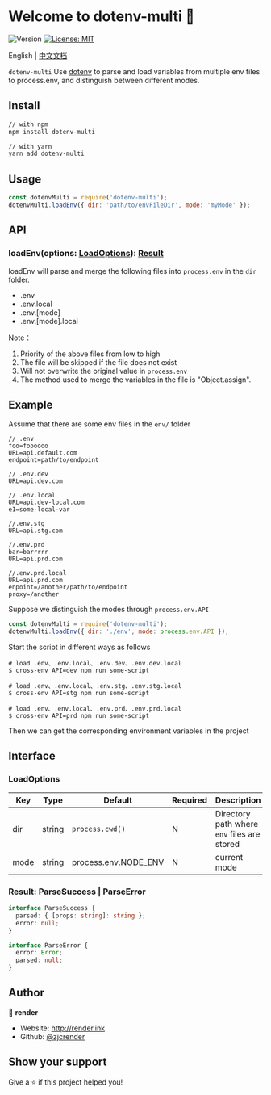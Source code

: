 # Welcome to dotenv-multi 👋
![Version](https://img.shields.io/badge/version-1.0.0-blue.svg?cacheSeconds=2592000)
[![License: MIT](https://img.shields.io/badge/License-MIT-yellow.svg)](#)

English | [中文文档](./README-zh.md)

`dotenv-multi` Use [dotenv](https://github.com/motdotla/dotenv) to parse and load variables from multiple env files to process.env, and distinguish between different modes.

## Install

```sh
// with npm
npm install dotenv-multi

// with yarn
yarn add dotenv-multi
```

## Usage
```javascript
const dotenvMulti = require('dotenv-multi');
dotenvMulti.loadEnv({ dir: 'path/to/envFileDir', mode: 'myMode' });
```

## API

### loadEnv(options: [LoadOptions](#LoadOptions)): [Result](#Result)
loadEnv will parse and merge the following files into `process.env` in the `dir` folder.
- .env
- .env.local
- .env.[mode]
- .env.[mode].local

Note：
1. Priority of the above files from low to high
2. The file will be skipped if the file does not exist
3. Will not overwrite the original value in `process.env`
4. The method used to merge the variables in the file is "Object.assign".

## Example
Assume that there are some env files in the `env/` folder
```
// .env
foo=foooooo
URL=api.default.com
endpoint=path/to/endpoint

// .env.dev
URL=api.dev.com

// .env.local
URL=api.dev-local.com
e1=some-local-var

//.env.stg
URL=api.stg.com

//.env.prd
bar=barrrrr
URL=api.prd.com

//.env.prd.local
URL=api.prd.com
enpoint=/another/path/to/endpoint
proxy=/another
```
  
Suppose we distinguish the modes through `process.env.API`
```javascript
const dotenvMulti = require('dotenv-multi');
dotenvMulti.loadEnv({ dir: './env', mode: process.env.API }); 
```
Start the script in different ways as follows
```shell script
# load .env、.env.local、.env.dev、.env.dev.local
$ cross-env API=dev npm run some-script

# load .env、.env.local、.env.stg、.env.stg.local
$ cross-env API=stg npm run some-script

# load .env、.env.local、.env.prd、.env.prd.local
$ cross-env API=prd npm run some-script
```
Then we can get the corresponding environment variables in the project


## Interface
### LoadOptions
|Key|Type|Default|Required|Description|
|---|---|---|---|---|
|dir|string|`process.cwd()`|N|Directory path where `env` files are stored|
|mode|string|process.env.NODE_ENV|N|current mode|

### Result: ParseSuccess | ParseError
```typescript
interface ParseSuccess {
  parsed: { [props: string]: string };
  error: null;
}

interface ParseError {
  error: Error;
  parsed: null;
}
```


## Author

👤 **render**

* Website: http://render.ink
* Github: [@zjcrender](https://github.com/zjcrender)

## Show your support

Give a ⭐️ if this project helped you!
